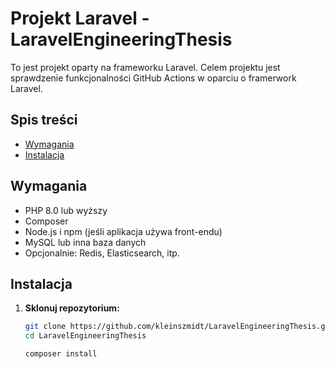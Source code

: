 # Projekt Laravel - LaravelEngineeringThesis

To jest projekt oparty na frameworku Laravel. Celem projektu jest sprawdzenie funkcjonalności GitHub Actions w oparciu o framerwork Laravel.

## Spis treści

- [Wymagania](#wymagania)
- [Instalacja](#instalacja)

## Wymagania

- PHP 8.0 lub wyższy
- Composer
- Node.js i npm (jeśli aplikacja używa front-endu)
- MySQL lub inna baza danych
- Opcjonalnie: Redis, Elasticsearch, itp.

## Instalacja

1. **Sklonuj repozytorium:**

   ```bash
   git clone https://github.com/kleinszmidt/LaravelEngineeringThesis.git
   cd LaravelEngineeringThesis

   composer install
